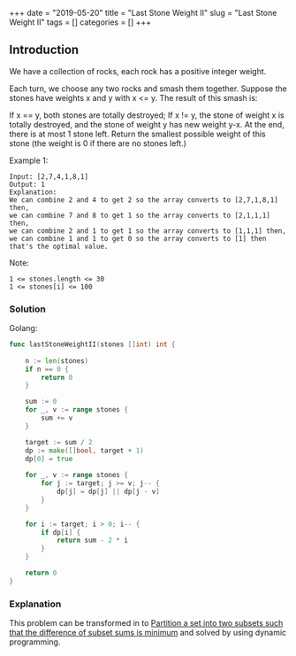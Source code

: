 +++
date = "2019-05-20"
title = "Last Stone Weight II"
slug = "Last Stone Weight II"
tags = []
categories = []
+++

## Introduction

We have a collection of rocks, each rock has a positive integer weight.

Each turn, we choose any two rocks and smash them together.  Suppose the stones have weights x and y with x <= y.  The result of this smash is:

If x == y, both stones are totally destroyed;
If x != y, the stone of weight x is totally destroyed, and the stone of weight y has new weight y-x.
At the end, there is at most 1 stone left.  Return the smallest possible weight of this stone (the weight is 0 if there are no stones left.)

 

Example 1:
```
Input: [2,7,4,1,8,1]
Output: 1
Explanation: 
We can combine 2 and 4 to get 2 so the array converts to [2,7,1,8,1] then,
we can combine 7 and 8 to get 1 so the array converts to [2,1,1,1] then,
we can combine 2 and 1 to get 1 so the array converts to [1,1,1] then,
we can combine 1 and 1 to get 0 so the array converts to [1] then that's the optimal value.
``` 

Note:
```
1 <= stones.length <= 30
1 <= stones[i] <= 100
```

### Solution

Golang:
``` go
func lastStoneWeightII(stones []int) int {
    
    n := len(stones)
    if n == 0 {
        return 0
    }

    sum := 0
    for _, v := range stones {
        sum += v
    }

    target := sum / 2
    dp := make([]bool, target + 1)
    dp[0] = true
    
    for _, v := range stones {
        for j := target; j >= v; j-- {
            dp[j] = dp[j] || dp[j - v]
        }
    }

    for i := target; i > 0; i-- {
        if dp[i] {
            return sum - 2 * i
        }
    }

    return 0
}
```

### Explanation

This problem can be transformed in to [Partition a set into two subsets such that the difference of subset sums is minimum](https://www.geeksforgeeks.org/partition-a-set-into-two-subsets-such-that-the-difference-of-subset-sums-is-minimum/) and solved 
by using dynamic programming.



